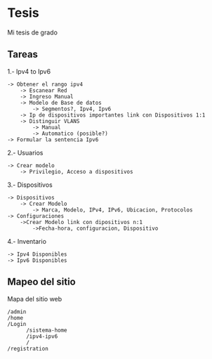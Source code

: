 # Tesis
Mi tesis de grado


## Tareas

1.- Ipv4 to Ipv6

    -> Obtener el rango ipv4
        -> Escanear Red
        -> Ingreso Manual
        -> Modelo de Base de datos
            -> Segmentos?, Ipv4, Ipv6
        -> Ip de dispositivos importantes link con Dispositivos 1:1
        -> Distinguir VLANS
            -> Manual
            -> Automatico (posible?)
    -> Formular la sentencia Ipv6
    
    


2.- Usuarios

    -> Crear modelo
        -> Privilegio, Acceso a dispositivos

3.- Dispositivos

    -> Dispositivos
        -> Crear Modelo
            -> Marca, Modelo, IPv4, IPv6, Ubicacion, Protocolos
    -> Configuraciones
        ->Crear Modelo link con dipositivos n:1
            ->Fecha-hora, configuracion, Dispositivo

4.- Inventario

    -> Ipv4 Disponibles
    -> Ipv6 Disponibles
    
## Mapeo del sitio

 Mapa del sitio web
 
    /admin
    /home
    /Login
          /sistema-home
          /ipv4-ipv6
          /
    /registration
